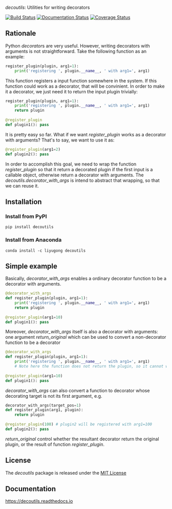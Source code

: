 *decoutils*: Utilities for writing decorators

[![Build Status](https://travis-ci.com/gongliyu/decoutils.svg?branch=master)](https://travis-ci.com/gongliyu/decoutils)
[![Documentation Status](https://readthedocs.org/projects/decoutils/badge/?version=latest)](https://decoutils.readthedocs.io/en/latest/?badge=latest)
[![Coverage Status](https://coveralls.io/repos/github/gongliyu/decoutils/badge.svg)](https://coveralls.io/github/gongliyu/decoutils)

## Rationale

Python *decorator*s are very useful. However, writing decorators with
arguments is not straightforward. Take the following function as an
example:

``` python
register_plugin(plugin, arg1=1):
    print('registering ', plugin.__name__, ' with arg1=', arg1)
```
This function registers a input function somewhere in the system. If this function could work as a decorator, that will be convinient. In order to make it a decorator, we just need it to return the input plugin trivially:
``` python
register_plugin(plugin, arg1=1):
    print('registering ', plugin.__name__, ' with arg1=', arg1)
    return plugin
    
@register_plugin
def plugin1(): pass
```
It is pretty easy so far. What if we want *register_plugin* works as a decorator with arguments? That's to say, we want to use it as:

``` python
@register_plugin(arg1=2)
def plugin2(): pass
```

In order to accomplish this goal, we need to wrap the function
*register_plugin* so that it return a decorated plugin if the first
input is a callable object, otherwise return a decorator with
arguments. The *decoutils.decorator_with_args* is intend to abstract that wrapping, so that we can reuse it.


## Installation

### Install from PyPI

``` shell
pip install decoutils
```

### Install from Anaconda

``` shell
conda install -c liyugong decoutils
```

## Simple example
Basically, *decorator_with_args* enables a ordinary decorator function to be a decorator with arguments.
``` python
@decorator_with_args
def register_plugin(plugin, arg1=1):
    print('registering ', plugin.__name__, ' with arg1=', arg1)
    return plugin
    
@register_plugin(arg1=10)
def plugin1(): pass
```

Moreover, *decorator_with_args* itself is also a decorator with arguments: one argument *return_original* which can be used to convert a non-decorator function to be a decorator
``` python
@decorator_with_args
def register_plugin(plugin, arg1=1):
    print('registering ', plugin.__name__, ' with arg1=', arg1)
    # Note here the function does not return the plugin, so it cannot work as a decorator originally
    
@register_plugin(arg1=10)
def plugin1(): pass
```

*decorator_with_args* can also convert a function to decorator whose decorating target is not its first argument, e.g.

``` python
decorator_with_args(target_pos=1)
def register_plugin(arg1, plugin):
    return plugin
    
@register_plugin(100) # plugin2 will be registered with arg1=100
def plugin2(): pass
```

*return_original* control whether the resultant decorator return the original plugin, or the result of function *register_plugin*.


## License

The *decoutils* package is released under the [MIT License](LICENSE)

## Documentation

https://decoutils.readthedocs.io
